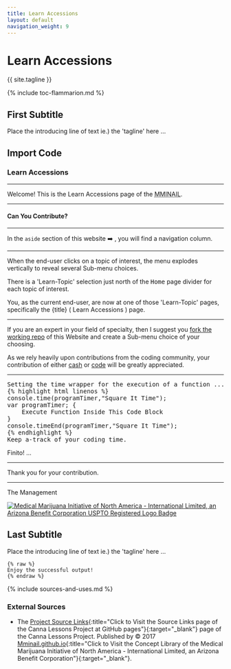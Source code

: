 ```yaml
---
title: Learn Accessions
layout: default
navigation_weight: 9
---
```

# Learn Accessions

{{ site.tagline }}

{% include toc-flammarion.md %}

## First Subtitle

Place the introducing line of text ie.) the 'tagline' here ...

## Import Code

<hgroup class="text-left">
	<h3>Learn Accessions</h3>
</hgroup>
	<hr class="green-groove" />

<p class="lead">
	<span>Welcome! This is the Learn Accessions page of the <abbr class='oblique-text' title='Medical Marijuana Initiative of North America - International Limited, an Arizona Benefit Corporation'>MMINAIL</abbr>.</span>
</p>
	<hr class="green-groove" />
	
<hgroup class="text-left">
	<h4>Can You Contribute?</h4>
</hgroup>
	<hr class="green-groove" />

<p>
	<span>In the <code>aside</code> section of this website ➡️ , you will find a navigation column.</span>
</p>
    <hr class="green-groove" />

<p>
    <span>When the end-user clicks on a topic of interest, the menu explodes vertically to reveal several Sub-menu choices.</span>
</p>

<p>
    <span>There is a 'Learn-Topic' selection just north of the <kbd>Home</kbd> page divider for each topic of interest.</span>
</p>

<p>
    <span>You, as the current end-user, are now at one of those 'Learn-Topic' pages, specifically the {title} ( Learn Accessions ) page.</span>
</p>
    <hr class="green-groove" />

<p>
	<span>If you are an expert in your field of specialty, then I suggest you</span>
	<a href='https://github.com/MMINAIL/mminail.github.io' title='Click To Fork the MMINAIL Central Working Repo (CWR) at GitHub' target='_blank'>fork the working repo</a>
	<span>of this Website and create a Sub-menu choice of your choosing.</span>
</p>

<p>
	<span>As we rely heavily upon contributions from the coding community, your contribution of either</span>
	<a href='https://www.cash.me/MMINAIL' title='Click to Donate To The Medical Marijuana Initiative of North America - International Limited, an Arizona Benefit Corporation via Square Up - Cash Me' target='_blank'>cash</a>
	<span>or</span>
	<a href='https://github.com/MMINAIL/mminail.github.io' title='Click To Fork the MMINAIL Central Working Repo (CWR) at GitHub' target='_blank'>code</a>
	<span>will be greatly appreciated.</span>
</p>
    <hr class="green-groove" />

<pre class="flex-box">
<span>Setting the time wrapper for the execution of a function ...</span>
{% highlight html linenos %}
console.time(programTimer,"Square It Time"); 
var programTimer; {
    Execute Function Inside This Code Block
}
console.timeEnd(programTimer,"Square It Time");
{% endhighlight %}
<span>Keep a-track of your coding time.</span>
</pre>

<p>
	<span lang="es" title="Sp. 'For Finish'">Finito!</span>&nbsp;...&nbsp;<i class="icon-large icon-flower"></i>
</p>
	<hr class="green-groove" />

<p>
	<span>Thank you for your contribution.</span>
</p>
	<hr class="green-groove" />

<p>
	<span class="script-text">The Management</span>
</p>

<picture>
	<a href='https://mminail.github.io' title='Click To Review the Home page of the Medical Marijuana Initiative of North America - International Limited, an Arizona Benefit Corporation' target='_blank'>
	<img class="img-responsive img-circle" src="../assets/img/svg/MMINAIL-Logo-Badge-Original-Registered-Transparent-320-x-320.svg" alt="Medical Marijuana Initiative of North America - International Limited, an Arizona Benefit Corporation USPTO Registered Logo Badge" /></a>
</picture>
	<br />

## Last Subtitle

Place the introducing line of text ie.) the 'tagline' here ...

```liquid
{% raw %}
Enjoy the successful output!
{% endraw %}
```

{% include sources-and-uses.md %}

### External Sources

- The [Project Source Links](https://mminail.github.io/Canna/Source-Canna-Links.htm){:title="Click to Visit the Source Links page of the Canna Lessons Project at GitHub pages"}{:target="_blank"} page of the Canna Lessons Project. Published by © 2017 [Mminail.github.io](https://mminail.github.io/){:title="Click to Visit the Concept Library of the Medical Marijuana Initiative of North America - International Limited, an Arizona Benefit Corporation"}{:target="_blank"}.
